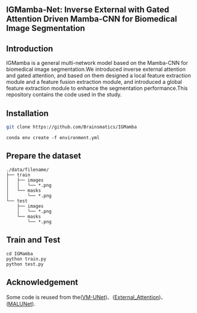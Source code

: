 ## IGMamba-Net: Inverse External with Gated Attention Driven Mamba-CNN for Biomedical Image Segmentation
## Introduction
IGMamba is a general multi-network model based on the Mamba-CNN for biomedical image segmentation.We introduced inverse external attention and gated attention, and based on them designed a local feature extraction module and a feature fusion extraction module, and introduced a global feature extraction module to enhance the segmentation performance.This repository contains the code used in the study.
## Installation
```bash
git clone https://github.com/Brainsmatics/IGMamba
```
```
conda env create -f environment.yml
```
## Prepare the dataset
```text
./data/filename/
├── train
│   ├── images
│   │   └── *.png
│   └── masks
│       └── *.png
└── test
    ├── images
    │   └── *.png
    └── masks
        └── *.png
```
## Train and Test
```
cd IGMamba  
python train.py  
python test.py 
```
## Acknowledgement
Some code is reused from the([VM-UNet](https://github.com/JCruan519/VM-UNet))、([External_Attention](https://arxiv.org/abs/2105.02358))、([MALUNet](https://github.com/JCruan519/MALUNet)).
